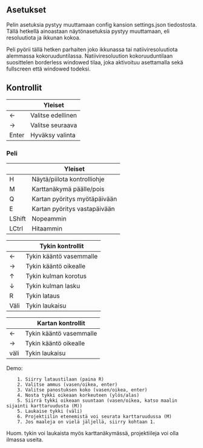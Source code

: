 ## Asetukset

Pelin asetuksia pystyy muuttamaan config kansion settings.json tiedostosta. Tällä hetkellä ainoastaan näytönasetuksia pystyy muuttamaan, eli resoluutiota ja ikkunan kokoa. 

Peli pyörii tällä hetken parhaiten joko ikkunassa tai natiiviresoluutiota alemmassa kokoruuduntilassa. Natiiviresoluution kokoruuduntilaan suosittelen borderless windowed tilaa, joka aktivoituu asettamalla sekä fullscreen että windowed todeksi.

## Kontrollit

|  | Yleiset |
|--|--|
| ← | Valitse edellinen |
| → | Valitse seuraava |
| Enter | Hyväksy valinta |


### Peli

|  | Yleiset |
|--|--|
| H | Näytä/piilota kontrolliohje |
| M | Karttanäkymä päälle/pois |
| Q | Kartan pyöritys myötäpäivään |
| E | Kartan pyöritys vastapäivään |
| LShift | Nopeammin |
| LCtrl | Hitaammin |

|  | Tykin kontrollit |
|--|--|
| ← | Tykin kääntö vasemmalle |
| → | Tykin kääntö oikealle |
| ↑ | Tykin kulman korotus |
| ↓ | Tykin kulman lasku |
| R | Tykin lataus |
| Väli | Tykin laukaisu |

|  | Kartan kontrollit |
|--|--|
| ← | Tykin kääntö vasemmalle |
| → | Tykin kääntö oikealle |
| väli | Tykin laukaisu |


Demo:

	    1. Siirry lataustilaan (paina R)
	    2. Valitse ammus (vasen/oikea, enter)
	    3. Valitse panostuksen koko (vasen/oikea, enter)
	    4. Nosta tykki oikeaan korkeuteen (ylös/alas)
		5. Siirrä tykki oikeaan suuntaan (vasen/oikea, katso maalin sijainti karttaruudusta (M))
	    5. Laukaise tykki (väli)
	    6. Projektiilin etenemistä voi seurata karttaruudussa (M)
		7. Jos maaleja on vielä jäljellä, siirry kohtaan 1.

Huom. tykin voi laukaista myös karttanäkymässä, projektiileja voi olla ilmassa useita.
